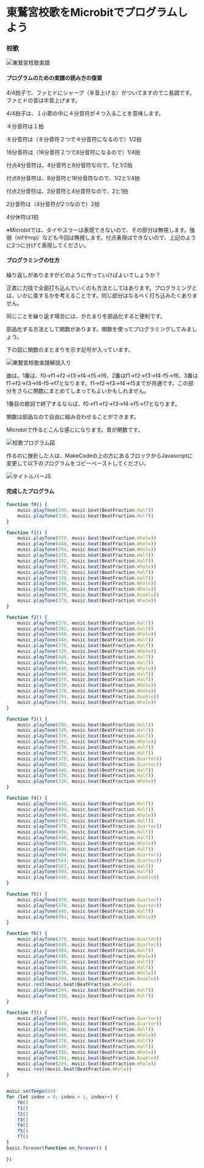 # 東鷲宮校歌をMicrobitでプログラムしよう

### 校歌

![東鷲宮校歌楽譜](./figs/東鷲宮校歌楽譜.jpg)

#### プログラムのための楽譜の読み方の復習

4/4拍子で、ファとドにシャープ（半音上げる）がついてますのでニ長調です。ファとドの音は半音上げます。

4/4拍子は、１小節の中に４分音符が４つ入ることを意味します。

４分音符は１拍

８分音符は（８分音符２つで４分音符になるので）1/2拍

16分音符は（16分音符２つで8分音符になるので）1/4拍

付点4分音符は、4分音符と8分音符なので、1と1/2拍

付点8分音符は、8分音符と16分音符なので、1/2と1/4拍

付点2分音符は、2分音符と4分音符なので、2と1拍

2分音符は（4分音符が2つなので）2拍

4分休符は1拍

※Microbitでは、タイやスラーは表現できないので、その部分は無視します。強弱（mfやmp）なども今回は無視します。付点表現はできないので、上記のように2つに分けて表現してください。

#### プログラミングの仕方

繰り返しがありますがどのように作っていけばよいでしょうか？

正直に力技で全部打ち込んでいくのも方法としてはあります。プログラミングとは、いかに楽するかを考えることです。同じ部分はなるべく打ち込みたくありません。

同じことを繰り返す場合には、かたまりを部品化すると便利です。

部品化する方法として関数があります。関数を使ってプログラミングしてみましょう。

下の図に関数のまとまりを示す記号が入っています。

![東鷲宮校歌楽譜解説入り](./figs/東鷲宮校歌楽譜解説入り.jpg)

曲は、1番は、f0->f1->f2->f3->f4->f5->f6、2番はf1->f2->f3->f4-f5->f6、3番はf1->f2->f3->f4-f5->f7となります。f1->f2->f3->f4->f5までが共通です。この部分をさらに関数にまとめてしまってもよいかもしれません。

1番目の歌詞で終了するならば、f0->f1->f2->f3->f4->f5->f7となります。

関数は部品なので自由に組み合わせることができます。

Microbitで作るとこんな感じになります。青が関数です。

![校歌プログラム図](./figs/校歌プログラム図.PNG)

作るのに挫折した人は、MakeCodeの上の方にあるブロックからJavascriptに変更して以下のプログラムをコピーペーストしてください。

![タイトルバーJS](./figs/タイトルバーJS.PNG)



#### 完成したプログラム

```javascript
function f0() {
    music.playTone(294, music.beat(BeatFraction.Half))
    music.playTone(330, music.beat(BeatFraction.Half))
}

function f1() {
    music.playTone(370, music.beat(BeatFraction.Whole))
    music.playTone(440, music.beat(BeatFraction.Whole))
    music.playTone(294, music.beat(BeatFraction.Whole))
    music.playTone(370, music.beat(BeatFraction.Half))
    music.playTone(392, music.beat(BeatFraction.Half))
    music.playTone(370, music.beat(BeatFraction.Whole))
    music.playTone(370, music.beat(BeatFraction.Half))
    music.playTone(330, music.beat(BeatFraction.Half))
    music.playTone(294, music.beat(BeatFraction.Whole))
    music.playTone(440, music.beat(BeatFraction.Whole))
    music.playTone(370, music.beat(BeatFraction.Double))
    music.playTone(370, music.beat(BeatFraction.Whole))
}

function f2() {
    music.playTone(370, music.beat(BeatFraction.Half))
    music.playTone(392, music.beat(BeatFraction.Half))
    music.playTone(440, music.beat(BeatFraction.Whole))
    music.playTone(440, music.beat(BeatFraction.Half))
    music.playTone(370, music.beat(BeatFraction.Half))
    music.playTone(330, music.beat(BeatFraction.Whole))
    music.playTone(440, music.beat(BeatFraction.Half))
    music.playTone(494, music.beat(BeatFraction.Half))
    music.playTone(440, music.beat(BeatFraction.Whole))
    music.playTone(440, music.beat(BeatFraction.Half))
    music.playTone(370, music.beat(BeatFraction.Half))
    music.playTone(330, music.beat(BeatFraction.Whole))
    music.playTone(370, music.beat(BeatFraction.Whole))
    music.playTone(294, music.beat(BeatFraction.Double))
    music.playTone(294, music.beat(BeatFraction.Whole))
}

function f3() {
    music.playTone(294, music.beat(BeatFraction.Half))
    music.playTone(330, music.beat(BeatFraction.Half))
    music.playTone(370, music.beat(BeatFraction.Half))
    music.playTone(392, music.beat(BeatFraction.Whole))
    music.playTone(330, music.beat(BeatFraction.Half))
    music.playTone(370, music.beat(BeatFraction.Half))
    music.playTone(370, music.beat(BeatFraction.Quarter))
    music.playTone(392, music.beat(BeatFraction.Quarter))
    music.playTone(440, music.beat(BeatFraction.Half))
    music.playTone(370, music.beat(BeatFraction.Half))
    music.playTone(330, music.beat(BeatFraction.Whole))
}

function f4() {
    music.playTone(440, music.beat(BeatFraction.Half))
    music.playTone(494, music.beat(BeatFraction.Half))
    music.playTone(440, music.beat(BeatFraction.Whole))
    music.playTone(370, music.beat(BeatFraction.Half))
    music.playTone(370, music.beat(BeatFraction.Quarter))
    music.playTone(494, music.beat(BeatFraction.Half))
    music.playTone(440, music.beat(BeatFraction.Half))
    music.playTone(370, music.beat(BeatFraction.Whole))
    music.playTone(494, music.beat(BeatFraction.Half))
    music.playTone(494, music.beat(BeatFraction.Quarter))
    music.playTone(554, music.beat(BeatFraction.Quarter))
    music.playTone(587, music.beat(BeatFraction.Half))
    music.playTone(494, music.beat(BeatFraction.Half))
    music.playTone(440, music.beat(BeatFraction.Double))
}

function f5() {
    music.playTone(370, music.beat(BeatFraction.Quarter))
    music.playTone(370, music.beat(BeatFraction.Quarter))
    music.playTone(440, music.beat(BeatFraction.Half))
    music.playTone(494, music.beat(BeatFraction.Whole))
}

function f6() {
    music.playTone(370, music.beat(BeatFraction.Quarter))
    music.playTone(440, music.beat(BeatFraction.Quarter))
    music.playTone(494, music.beat(BeatFraction.Half))
    music.playTone(440, music.beat(BeatFraction.Whole))
    music.playTone(370, music.beat(BeatFraction.Half))
    music.playTone(440, music.beat(BeatFraction.Half))
    music.playTone(330, music.beat(BeatFraction.Whole))
    music.playTone(294, music.beat(BeatFraction.Double))
    music.rest(music.beat(BeatFraction.Whole))
    music.playTone(294, music.beat(BeatFraction.Half))
    music.playTone(330, music.beat(BeatFraction.Half))
}

function f7() {
    music.playTone(370, music.beat(BeatFraction.Quarter))
    music.playTone(440, music.beat(BeatFraction.Quarter))
    music.playTone(494, music.beat(BeatFraction.Half))
    music.playTone(440, music.beat(BeatFraction.Whole))
    music.playTone(370, music.beat(BeatFraction.Half))
    music.playTone(440, music.beat(BeatFraction.Half))
    music.playTone(330, music.beat(BeatFraction.Whole))
    music.playTone(294, music.beat(BeatFraction.Double))
    music.playTone(294, music.beat(BeatFraction.Whole))
    music.rest(music.beat(BeatFraction.Whole))
}


music.setTempo(84)
for (let index = 0; index < 1; index++) {
    f0()
    f1()
    f2()
    f3()
    f4()
    f5()
    f7()
}
basic.forever(function on_forever() {
    
})

```



